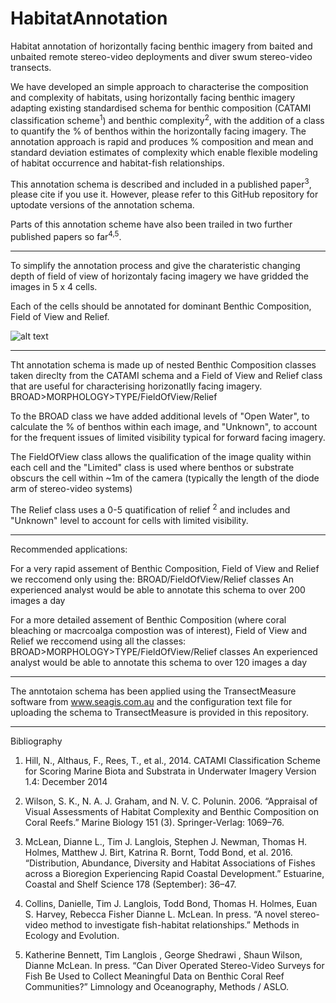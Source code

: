 # HabitatAnnotation
Habitat annotation of horizontally facing benthic imagery from baited and unbaited remote stereo-video deployments and diver swum stereo-video transects.

We have developed an simple approach to characterise the composition and complexity of habitats, using horizontally facing benthic imagery adapting existing standardised schema for benthic composition (CATAMI classification scheme<sup>1</sup>) and benthic complexity<sup>2</sup>, with the addition of a class to quantify the % of benthos within the horizontally facing imagery. The annotation approach is rapid and produces % composition and mean and standard deviation estimates of complexity which enable flexible modeling of habitat occurrence and habitat-fish relationships.

This annotation schema is described and included in a published paper<sup>3</sup>, please cite if you use it.
However, please refer to this GitHub repository for uptodate versions of the annotation schema.

Parts of this annotation scheme have also been trailed in two further published papers so far<sup>4,5</sup>.

<HR>
</HR>

To simplify the annotation process and give the charateristic changing depth of field of view of horizontaly facing imagery we have gridded the images in 5 x 4 cells.

Each of the cells should be annotated for dominant Benthic Composition, Field of View and Relief.

![alt text](https://cloud.githubusercontent.com/assets/14978794/17895290/3628ea54-697f-11e6-80c0-3633435d75f9.PNG "Application of annotation approach to characterise benthic composition and benthic complexity from horizontally facing remote video or from diver swum transects. Using TransectMeasure software")

<HR>
</HR>

Tht annotation schema is made up of nested Benthic Composition classes taken direclty from the CATAMI schema and a Field of View and Relief class that are useful for characterising horizonatlly facing imagery.
BROAD>MORPHOLOGY>TYPE/FieldOfView/Relief

To the BROAD class we have added additional levels of "Open Water", to calculate the % of benthos within each image, and "Unknown", to account for the frequent issues of limited visibility typical for forward facing imagery.

The FieldOfView class allows the qualification of the image quality within each cell and the "Limited" class is used where benthos or substrate obscurs the cell within ~1m of the camera (typically the length of the diode arm of stereo-video systems)

The Relief class uses a 0-5 quatification of relief <sup>2</sup> and includes and "Unknown" level to account for cells with limited visibility.

<HR>
</HR>

Recommended applications:

For a very rapid assement of Benthic Composition, Field of View and Relief we reccomend only using the:
BROAD/FieldOfView/Relief classes
An experienced analyst would be able to annotate this schema to over 200 images a day

For a more detailed assement of Benthic Composition (where coral bleaching or macrcoalga compostion was of interest), Field of View and Relief we reccomend using all the classes:
BROAD>MORPHOLOGY>TYPE/FieldOfView/Relief classes
An experienced analyst would be able to annotate this schema to over 120 images a day

<HR>
</HR>

The anntotaion schema has been applied using the TransectMeasure software from www.seagis.com.au and the configuration text file for uploading the schema to TransectMeasure is provided in this repository.

<HR>
</HR>
Bibliography

1. Hill, N., Althaus, F., Rees, T., et al., 2014. CATAMI Classification Scheme for Scoring Marine Biota and Substrata in Underwater Imagery Version 1.4: December 2014

2. Wilson, S. K., N. A. J. Graham, and N. V. C. Polunin. 2006. “Appraisal of Visual Assessments of Habitat Complexity and Benthic Composition on Coral Reefs.” Marine Biology 151 (3). Springer-Verlag: 1069–76.

3. McLean, Dianne L., Tim J. Langlois, Stephen J. Newman, Thomas H. Holmes, Matthew J. Birt, Katrina R. Bornt, Todd Bond, et al. 2016. “Distribution, Abundance, Diversity and Habitat Associations of Fishes across a Bioregion Experiencing Rapid Coastal Development.” Estuarine, Coastal and Shelf Science 178 (September): 36–47.

4. Collins, Danielle, Tim J. Langlois, Todd Bond, Thomas H. Holmes, Euan S. Harvey, Rebecca Fisher Dianne L. McLean. In press. “A novel stereo-video method to investigate fish-habitat relationships.” Methods in Ecology and Evolution.

5. Katherine Bennett, Tim Langlois , George Shedrawi , Shaun Wilson, Dianne McLean. In press. “Can Diver Operated Stereo-Video Surveys for Fish Be Used to Collect Meaningful Data on Benthic Coral Reef Communities?” Limnology and Oceanography, Methods / ASLO.
